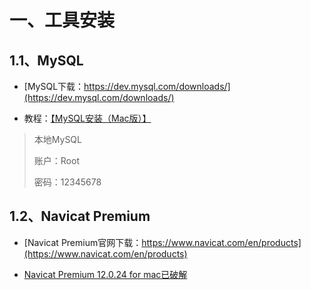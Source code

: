 

# 一、工具安装

## 1.1、MySQL

* [MySQL下载：https://dev.mysql.com/downloads/](https://dev.mysql.com/downloads/)

* 教程：[【MySQL安装（Mac版）】](https://juejin.im/post/5cc2a52ce51d456e7079f27f)

> 本地MySQL
>
> 账户：Root
>
> 密码：12345678



## 1.2、Navicat Premium

* [Navicat Premium官网下载：https://www.navicat.com/en/products](https://www.navicat.com/en/products)

* [Navicat Premium 12.0.24 for mac已破解](https://www.52pojie.cn/thread-727433-1-1.html)

